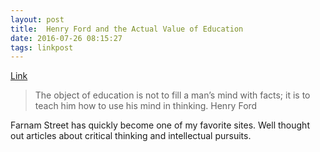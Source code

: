 ```yaml
---
layout: post
title:  Henry Ford and the Actual Value of Education
date: 2016-07-26 08:15:27
tags: linkpost
---
```

[Link](https://www.farnamstreetblog.com/2016/07/henry-ford-actual-value-education/)

> The object of education is not to fill a man’s mind with facts; it is to teach him how to use his mind in thinking.
> Henry Ford

Farnam Street has quickly become one of my favorite sites. Well thought out articles about critical thinking and intellectual pursuits. 
